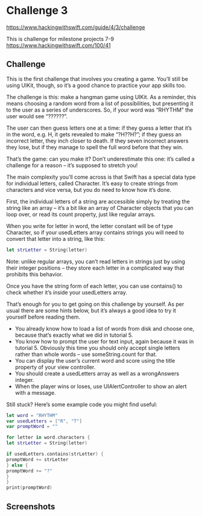 # Challenge 3

https://www.hackingwithswift.com/guide/4/3/challenge

This is challenge for milestone projects 7-9 https://www.hackingwithswift.com/100/41

## Challenge

This is the first challenge that involves you creating a game. You’ll still be using UIKit, though, so it’s a good chance to practice your app skills too.

The challenge is this: make a hangman game using UIKit. As a reminder, this means choosing a random word from a list of possibilities, but presenting it to the user as a series of underscores. So, if your word was “RHYTHM” the user would see “??????”.

The user can then guess letters one at a time: if they guess a letter that it’s in the word, e.g. H, it gets revealed to make “?H??H?”; if they guess an incorrect letter, they inch closer to death. If they seven incorrect answers they lose, but if they manage to spell the full word before that they win.

That’s the game: can you make it? Don’t underestimate this one: it’s called a challenge for a reason – it’s supposed to stretch you!

The main complexity you’ll come across is that Swift has a special data type for individual letters, called Character. It’s easy to create strings from characters and vice versa, but you do need to know how it’s done.

First, the individual letters of a string are accessible simply by treating the string like an array – it’s a bit like an array of Character objects that you can loop over, or read its count property, just like regular arrays.

When you write for letter in word, the letter constant will be of type Character, so if your usedLetters array contains strings you will need to convert that letter into a string, like this:

```swift
let strLetter = String(letter)
````

Note: unlike regular arrays, you can’t read letters in strings just by using their integer positions – they store each letter in a complicated way that prohibits this behavior.

Once you have the string form of each letter, you can use contains() to check whether it’s inside your usedLetters array.

That’s enough for you to get going on this challenge by yourself. As per usual there are some hints below, but it’s always a good idea to try it yourself before reading them.

- You already know how to load a list of words from disk and choose one, because that’s exactly what we did in tutorial 5.
- You know how to prompt the user for text input, again because it was in tutorial 5. Obviously this time you should only accept single letters rather than whole words – use someString.count for that.
- You can display the user’s current word and score using the title property of your view controller.
- You should create a usedLetters array as well as a wrongAnswers integer.
- When the player wins or loses, use UIAlertController to show an alert with a message.

Still stuck? Here’s some example code you might find useful:

```swift
let word = "RHYTHM"
var usedLetters = ["R", "T"]
var promptWord = ""

for letter in word.characters {
let strLetter = String(letter)

if usedLetters.contains(strLetter) {
promptWord += strLetter
} else {
promptWord += "?"
}
}
print(promptWord)
```

## Screenshots
